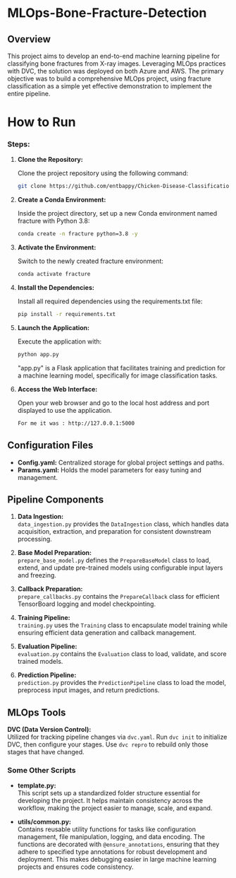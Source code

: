 # MLOps-Bone-Fracture-Detection


## Overview
This project aims to develop an end-to-end machine learning pipeline for classifying bone fractures from X-ray images. Leveraging MLOps practices with DVC, the solution was deployed on both Azure and AWS. The primary objective was to build a comprehensive MLOps project, using fracture classification as a simple yet effective demonstration to implement the entire pipeline.


# How to Run

### Steps:

1. **Clone the Repository:**

   Clone the project repository using the following command:

   ```bash
   git clone https://github.com/entbappy/Chicken-Disease-Classification--Project
   ```
2. **Create a Conda Environment:**

   Inside the project directory, set up a new Conda environment named fracture with Python 3.8:
   
    ```bash
   conda create -n fracture python=3.8 -y
   ```
    
3. **Activate the Environment:**

   Switch to the newly created fracture environment:
   
    ```bash
   conda activate fracture
    ```
    
4. **Install the Dependencies:**

   Install all required dependencies using the requirements.txt file:
   
   ```bash
   pip install -r requirements.txt
   ```
    
5. **Launch the Application:**

   Execute the application with:
   
   ```bash
   python app.py
   ```
   "app.py" is a Flask application that facilitates training and prediction for a machine learning model, specifically for       image classification tasks.

      
6. **Access the Web Interface:**

   Open your web browser and go to the local host address and port displayed to use the application.
   
   ```bash
   For me it was : http://127.0.0.1:5000
   ```



## Configuration Files

- **Config.yaml:** Centralized storage for global project settings and paths.
- **Params.yaml:** Holds the model parameters for easy tuning and management.

## Pipeline Components

1. **Data Ingestion:**  
   `data_ingestion.py` provides the `DataIngestion` class, which handles data acquisition, extraction, and preparation for consistent downstream processing.

2. **Base Model Preparation:**  
   `prepare_base_model.py` defines the `PrepareBaseModel` class to load, extend, and update pre-trained models using configurable input layers and freezing.

3. **Callback Preparation:**  
   `prepare_callbacks.py` contains the `PrepareCallback` class for efficient TensorBoard logging and model checkpointing.

4. **Training Pipeline:**  
   `training.py` uses the `Training` class to encapsulate model training while ensuring efficient data generation and callback management.

5. **Evaluation Pipeline:**  
   `evaluation.py` contains the `Evaluation` class to load, validate, and score trained models.

6. **Prediction Pipeline:**  
   `prediction.py` provides the `PredictionPipeline` class to load the model, preprocess input images, and return predictions.

## MLOps Tools

**DVC (Data Version Control):**  
Utilized for tracking pipeline changes via `dvc.yaml`. Run `dvc init` to initialize DVC, then configure your stages. Use `dvc repro` to rebuild only those stages that have changed.

### Some Other Scripts

- **template.py:**  
  This script sets up a standardized folder structure essential for developing the project. It helps maintain consistency across the workflow, making the project easier to manage, scale, and expand. 

- **utils/common.py:**  
    Contains reusable utility functions for tasks like configuration management, file manipulation, logging, and data encoding. The functions are decorated with `@ensure_annotations`, ensuring that they adhere to specified type annotations for robust development and deployment. This makes debugging easier in large machine learning projects and ensures code consistency.








